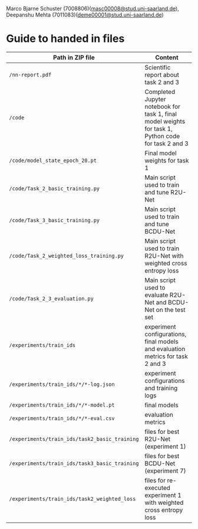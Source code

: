 Marco Bjarne Schuster (7008806)(masc00008@stud.uni-saarland.de), Deepanshu Mehta (7011083)(deme00001@stud.uni-saarland.de)
# Guide to handed in files

| Path in ZIP file | Content |
| ---------------- | ------- |
| `/nn-report.pdf` | Scientific report about task 2 and 3 |
| `/code` | Completed Jupyter notebook for task 1, final model weights for task 1, Python code for task 2 and 3 |
| `/code/model_state_epoch_20.pt` | Final model weights for task 1 |
| `/code/Task_2_basic_training.py` | Main script used to train and tune R2U-Net |
| `/code/Task_3_basic_training.py` | Main script used to train and tune BCDU-Net |
| `/code/Task_2_weighted_loss_training.py` | Main script used to train R2U-Net with weighted cross entropy loss |
| `/code/Task_2_3_evaluation.py` | Main script used to evaluate R2U-Net and BCDU-Net on the test set |
| `/experiments/train_ids` | experiment configurations, final models and evaluation metrics for task 2 and 3 |
| `/experiments/train_ids/*/*-log.json` | experiment configurations and training logs |
| `/experiments/train_ids/*/*-model.pt` | final models |
| `/experiments/train_ids/*/*-eval.csv` | evaluation metrics |
| `/experiments/train_ids/task2_basic_training` | files for best R2U-Net (experiment 1) |
| `/experiments/train_ids/task3_basic_training` | files for best BCDU-Net (experiment 7) |
| `/experiments/train_ids/task2_weighted_loss` | files for re-executed experiment 1 with weighted cross entropy loss |
